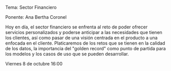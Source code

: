 Tema: Sector Financiero

Ponente: Ana Bertha Coronel

Hoy en día, el sector financiero se enfrenta al reto de poder ofrecer servicios personalizados y poderse anticipar a las necesidades que tienen los clientes, así como pasar de una visión centrada en el producto a una enfocada en el cliente. Platicaremos de los retos que se tienen en la calidad de los datos, la importancia del "golden record" como punto de partida para los modelos y los casos de uso que se pueden desarrollar. 

Viernes 8 de octubre 16:00
